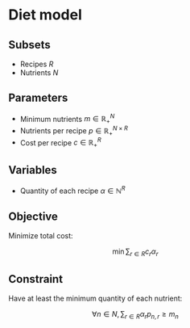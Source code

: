 # Diet model

## Subsets

+ Recipes $\label{d:recipes} R$
+ Nutrients $\label{d:nutrients} N$

## Parameters

+ Minimum nutrients $\label{p:minimalNutrients} m \in \mathbb{R}_+^N$
+ Nutrients per recipe $\label{p:nutrientsPerRecipe} p \in \mathbb{R}_+^{N \times R}$
+ Cost per recipe $\label{p:costPerRecipe} c \in \mathbb{R}_+^R$

## Variables

+ Quantity of each recipe $\label{v:quantityOfRecipe} \alpha \in \mathbb{N}^R$

## Objective

Minimize total cost:

$$
  \label{o} \min \sum_{r \in R} c_r \alpha_r
$$

## Constraint

Have at least the minimum quantity of each nutrient:

$$
  \label{c:enoughNutrients}
  \forall n \in N,
    \sum_{r \in R} \alpha_r p_{n,r} \geq m_n
$$
